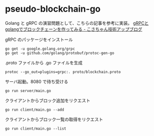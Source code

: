 # pseudo-blockchain-go
Golang と gRPC の演習問題として、こちらの記事を参考に実装。
[gRPCとgolangでブロックチェーンを作ってみる - こさちゃん技術アップブログ](http://suga-tech3.hatenablog.com/entry/2018/01/22/210616)

gRPC のパッケージをインストール
```
go get -u google.golang.org/grpc
go get -u github.com/golang/protobuf/protoc-gen-go
```

.proto ファイルから .go ファイルを生成
```
protoc --go_out=plugins=grpc:. proto/blockchain.proto
```

サーバ起動。8080 で待ち受ける
```
go run server/main.go
```

クライアントからブロック追加をリクエスト
```
go run client/main.go --add
```

クライアントからブロック一覧の取得をリクエスト
```
go run client/main.go --list
```
